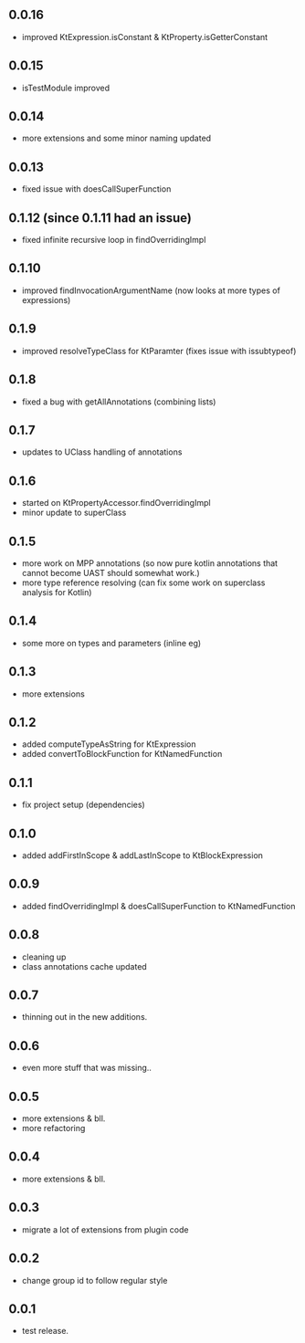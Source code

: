 ## 0.0.16
- improved KtExpression.isConstant & KtProperty.isGetterConstant 

## 0.0.15
- isTestModule improved

## 0.0.14
- more extensions and some minor naming updated

## 0.0.13 
- fixed issue with doesCallSuperFunction

## 0.1.12 (since 0.1.11 had an issue)
- fixed infinite recursive loop in findOverridingImpl

## 0.1.10
- improved findInvocationArgumentName (now looks at more types of expressions)

## 0.1.9
- improved resolveTypeClass for KtParamter (fixes issue with issubtypeof) 

## 0.1.8
- fixed a bug with getAllAnnotations (combining lists)

## 0.1.7
- updates to UClass handling of annotations

## 0.1.6
- started on KtPropertyAccessor.findOverridingImpl
- minor update to superClass 

## 0.1.5
- more work on MPP annotations (so now pure kotlin annotations that cannot become UAST should somewhat work.) 
- more type reference resolving (can fix some work on superclass analysis for Kotlin)

## 0.1.4
- some more on types and parameters (inline eg) 

## 0.1.3
- more extensions

## 0.1.2
- added computeTypeAsString for KtExpression
- added convertToBlockFunction for KtNamedFunction 

## 0.1.1
- fix project setup (dependencies)

## 0.1.0
- added addFirstInScope &  addLastInScope to KtBlockExpression

## 0.0.9
- added findOverridingImpl &  doesCallSuperFunction to KtNamedFunction

## 0.0.8
- cleaning up
- class annotations cache updated

## 0.0.7
- thinning out in the new additions.

## 0.0.6
- even more stuff that was missing..

## 0.0.5
- more extensions & bll. 
- more refactoring

## 0.0.4
- more extensions & bll.

## 0.0.3
- migrate a lot of extensions from plugin code

## 0.0.2
- change group id to follow regular style

## 0.0.1
- test release.